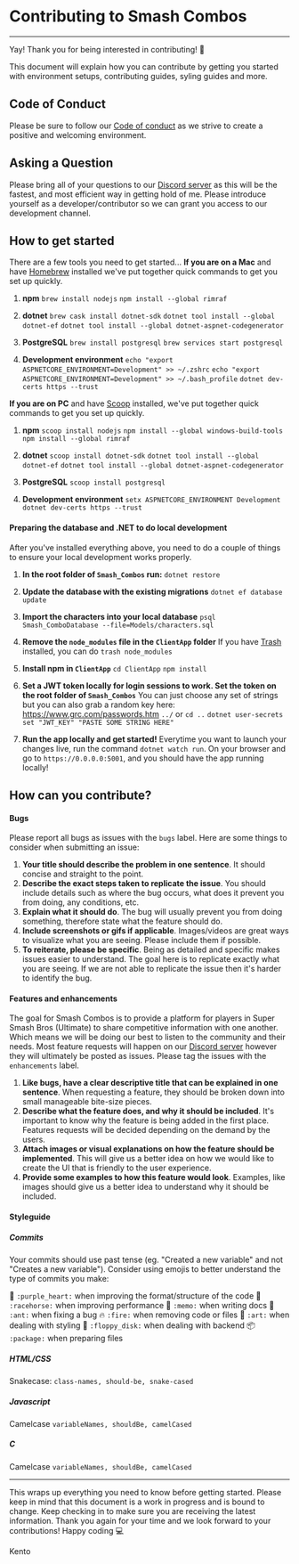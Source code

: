 # Contributing to Smash Combos

---

Yay! Thank you for being interested in contributing! 🎈

This document will explain how you can contribute by getting you started with environment setups, contributing guides, syling guides and more.

## Code of Conduct

Please be sure to follow our <a href="./CODE_OF_CONDUCT.md">Code of conduct</a> as we strive to create a positive and welcoming environment.

## Asking a Question

Please bring all of your questions to our <a href="https://discord.com/invite/VbnAwUg">Discord server</a> as this will be the fastest, and most efficient way in getting hold of me. Please introduce yourself as a developer/contributor so we can grant you access to our development channel.

## How to get started

There are a few tools you need to get started...
**If you are on a Mac** and have <a href="https://brew.sh/">Homebrew</a> installed we've put together quick commands to get you set up quickly.

1. **npm**
   `brew install nodejs`
   `npm install --global rimraf`

2. **dotnet**
   `brew cask install dotnet-sdk`
   `dotnet tool install --global dotnet-ef`
   `dotnet tool install --global dotnet-aspnet-codegenerator`

3. **PostgreSQL**
   `brew install postgresql`
   `brew services start postgresql`

4. **Development environment**
   `echo "export ASPNETCORE_ENVIRONMENT=Development" >> ~/.zshrc`
   `echo "export ASPNETCORE_ENVIRONMENT=Development" >> ~/.bash_profile`
   `dotnet dev-certs https --trust`

**If you are on PC** and have <a href="https://scoop.sh/">Scoop</a> installed, we've put together quick commands to get you set up quickly.

1. **npm**
   `scoop install nodejs`
   `npm install --global windows-build-tools`
   `npm install --global rimraf`

2. **dotnet**
   `scoop install dotnet-sdk`
   `dotnet tool install --global dotnet-ef`
   `dotnet tool install --global dotnet-aspnet-codegenerator`

3. **PostgreSQL**
   `scoop install postgresql`

4. **Development environment**
   `setx ASPNETCORE_ENVIRONMENT Development`
   `dotnet dev-certs https --trust`

#### Preparing the database and .NET to do local development

After you've installed everything above, you need to do a couple of things to ensure your local development works properly.

1. **In the root folder of `Smash_Combos` run:**
   `dotnet restore`

2. **Update the database with the existing migrations**
   `dotnet ef database update`

3. **Import the characters into your local database**
   `psql Smash_ComboDatabase --file=Models/characters.sql`

4. **Remove the `node_modules` file in the `ClientApp` folder**
   If you have <a href="https://www.npmjs.com/package/trash">Trash</a> installed, you can do `trash node_modules`

5. **Install npm in `ClientApp`**
   `cd ClientApp`
   `npm install`

6. **Set a JWT token locally for login sessions to work. Set the token on the root folder of `Smash_Combos`**
   You can just choose any set of strings but you can also grab a random key here: https://www.grc.com/passwords.htm
   `../` or `cd ..`
   `dotnet user-secrets set "JWT_KEY" "PASTE SOME STRING HERE"`

7. **Run the app locally and get started!**
   Everytime you want to launch your changes live, run the command `dotnet watch run`.
   On your browser and go to `https://0.0.0.0:5001`, and you should have the app running locally!

## How can you contribute?

#### Bugs

Please report all bugs as issues with the `bugs` label. Here are some things to consider when submitting an issue:

1. **Your title should describe the problem in one sentence**. It should concise and straight to the point.
1. **Describe the exact steps taken to replicate the issue**. You should include details such as where the bug occurs, what does it prevent you from doing, any conditions, etc.
1. **Explain what it should do**. The bug will usually prevent you from doing something, therefore state what the feature should do.
1. **Include screenshots or gifs if applicable**. Images/videos are great ways to visualize what you are seeing. Please include them if possible.
1. **To reiterate, please be specific**. Being as detailed and specific makes issues easier to understand. The goal here is to replicate exactly what you are seeing. If we are not able to replicate the issue then it's harder to identify the bug.

#### Features and enhancements

The goal for Smash Combos is to provide a platform for players in Super Smash Bros (Ultimate) to share competitive information with one another. Which means we will be doing our best to listen to the community and their needs. Most feature requests will happen on our <a href="https://discord.com/invite/VbnAwUg">Discord server</a> however they will ultimately be posted as issues. Please tag the issues with the `enhancements` label.

1. **Like bugs, have a clear descriptive title that can be explained in one sentence**. When requesting a feature, they should be broken down into small manageable bite-size pieces.
2. **Describe what the feature does, and why it should be included**. It's important to know why the feature is being added in the first place. Features requests will be decided depending on the demand by the users.
3. **Attach images or visual explanations on how the feature should be implemented**. This will give us a better idea on how we would like to create the UI that is friendly to the user experience.
4. **Provide some examples to how this feature would look**. Examples, like images should give us a better idea to understand why it should be included.

#### Styleguide

##### Commits

Your commits should use past tense (eg. "Created a new variable" and not "Creates a new variable").
Consider using emojis to better understand the type of commits you make:

💜 `:purple_heart:` when improving the format/structure of the code
🐎 `:racehorse:` when improving performance
📝 `:memo:` when writing docs
🦟 `:ant:` when fixing a bug
🔥 `:fire:` when removing code or files
🎨 `:art:` when dealing with styling
💾 `:floppy_disk:` when dealing with backend
📦 `:package:` when preparing files

##### HTML/CSS

Snakecase: `class-names, should-be, snake-cased`

##### Javascript

Camelcase `variableNames, shouldBe, camelCased`

##### C

Camelcase `variableNames, shouldBe, camelCased`

---

This wraps up everything you need to know before getting started. Please keep in mind that this document is a work in progress and is bound to change. Keep checking in to make sure you are receiving the latest information. Thank you again for your time and we look forward to your contributions! Happy coding 💻

Kento
